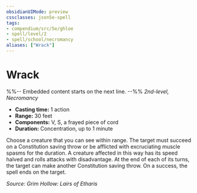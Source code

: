 ```yaml
---
obsidianUIMode: preview
cssclasses: json5e-spell
tags:
- compendium/src/5e/ghloe
- spell/level/2
- spell/school/necromancy
aliases: ["Wrack"]
---
```

# Wrack
%%-- Embedded content starts on the next line. --%%
*2nd-level, Necromancy*  

- **Casting time:** 1 action
- **Range:** 30 feet
- **Components:** V, S, a frayed piece of cord
- **Duration:** Concentration, up to 1 minute

Choose a creature that you can see within range. The target must succeed on a Constitution saving throw or be afflicted with excruciating muscle spasms for the duration. A creature affected in this way has its speed halved and rolls attacks with disadvantage. At the end of each of its turns, the target can make another Constitution saving throw. On a success, the spell ends on the target.

*Source: Grim Hollow: Lairs of Etharis*